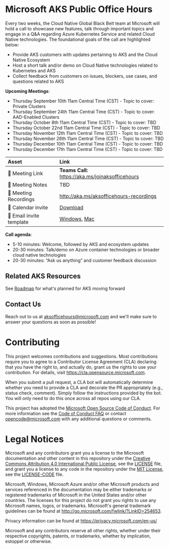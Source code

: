 # Microsoft AKS Public Office Hours

Every two weeks, the Cloud Native Global Black Belt team at Microsoft will hold a call to showcase new features, talk through important topics and engage in a Q&A regarding Azure Kubernetes Service and related Cloud Native technologies. The foundational goals of the call are highlighted below: 
- Provide AKS customers with updates pertaining to AKS and the Cloud Native Ecosystem 
- Host a short talk and/or demo on Cloud Native technologies related to Kubernetes and AKS 
- Collect feedback from customers on issues, blockers, use cases, and questions related to AKS 

**Upcoming Meetings**:
- Thursday September 10th 11am Central Time (CST) - Topic to cover: Private Clusters 
- Thursday September 24th 11am Central Time (CST) - Topic to cover: AAD-Enabled Clusters
- Thursday October 8th 11am Central Time (CST) - Topic to cover: TBD
- Thursday October 22nd 11am Central Time (CST) - Topic to cover: TBD
- Thursday November 12th 11am Central Time (CST) - Topic to cover: TBD
- Thursday November 26th 11am Central Time (CST) - Topic to cover: TBD
- Thursday December 10th 11am Central Time (CST) - Topic to cover: TBD
- Thursday December 17th 11am Central Time (CST) - Topic to cover: TBD


| Asset | Link        |
|:-----------|:------------|
| 🔗 Meeting Link | **Teams Call:** https://aka.ms/joinaksofficehours
| 📝 Meeting Notes | TBD
| 🎥 Meeting Recordings | http://aka.ms/aksofficehours-recordings
| :calendar: Calendar invite | [Download](https://aksofficehours.blob.core.windows.net/calendar-invites/Microsoft%20AKS%20Public%20Office%20Hours.ics?sp=r&st=2020-09-08T19:49:44Z&se=2020-12-19T04:49:44Z&spr=https&sv=2019-12-12&sr=b&sig=nuPRk8wb9m89TNQv0qVuzAv6LgCGAFhskq8o7vyOTlE%3D)
| :email: Email invite template | [Windows](https://aksofficehours.blob.core.windows.net/calendar-invites/You're%20invited%20to%20AKS%20Public%20Office%20Hours!%20.msg?sp=r&st=2020-09-09T18:20:39Z&se=2020-12-18T03:20:39Z&spr=https&sv=2019-12-12&sr=b&sig=L1ioJlRP26Qyk4iLMSAqbFWmKICvvZYtjlahyNHvUXU%3D), [Mac](https://aksofficehours.blob.core.windows.net/calendar-invites/You're%20invited%20to%20AKS%20Public%20Office%20Hours!%20.emltpl?sp=r&st=2020-09-09T18:52:28Z&se=2020-12-18T03:52:28Z&spr=https&sv=2019-12-12&sr=b&sig=a1twYoRjk1aqjcf3CWe7syFlACQqbL0kfksijaAOzHA%3D)

**Call agenda**: 
- 5-10 minutes: Welcome, followed by AKS and ecosystem updates 
- 20-30 minutes: Talk/demo on Azure container technologies or broader cloud native technologies 
- 20-30 minutes: “Ask us anything” and customer feedback discussion

## Related AKS Resources

See [Roadmap](https://github.com/Azure/AKS/projects/1) for what's planned for AKS moving forward

## Contact Us
Reach out to us at aksofficehours@microsoft.com and we'll make sure to answer your questions as soon as possible!

# Contributing

This project welcomes contributions and suggestions.  Most contributions require you to agree to a
Contributor License Agreement (CLA) declaring that you have the right to, and actually do, grant us
the rights to use your contribution. For details, visit https://cla.opensource.microsoft.com.

When you submit a pull request, a CLA bot will automatically determine whether you need to provide
a CLA and decorate the PR appropriately (e.g., status check, comment). Simply follow the instructions
provided by the bot. You will only need to do this once across all repos using our CLA.

This project has adopted the [Microsoft Open Source Code of Conduct](https://opensource.microsoft.com/codeofconduct/).
For more information see the [Code of Conduct FAQ](https://opensource.microsoft.com/codeofconduct/faq/) or
contact [opencode@microsoft.com](mailto:opencode@microsoft.com) with any additional questions or comments.

# Legal Notices

Microsoft and any contributors grant you a license to the Microsoft documentation and other content
in this repository under the [Creative Commons Attribution 4.0 International Public License](https://creativecommons.org/licenses/by/4.0/legalcode),
see the [LICENSE](LICENSE) file, and grant you a license to any code in the repository under the [MIT License](https://opensource.org/licenses/MIT), see the
[LICENSE-CODE](LICENSE-CODE) file.

Microsoft, Windows, Microsoft Azure and/or other Microsoft products and services referenced in the documentation
may be either trademarks or registered trademarks of Microsoft in the United States and/or other countries.
The licenses for this project do not grant you rights to use any Microsoft names, logos, or trademarks.
Microsoft's general trademark guidelines can be found at http://go.microsoft.com/fwlink/?LinkID=254653.

Privacy information can be found at https://privacy.microsoft.com/en-us/

Microsoft and any contributors reserve all other rights, whether under their respective copyrights, patents,
or trademarks, whether by implication, estoppel or otherwise.
